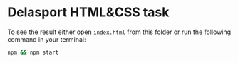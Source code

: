 # Delasport HTML&CSS task

To see the result either open `index.html` from this folder or run the following command in your terminal:
```sh
npm && npm start
```
